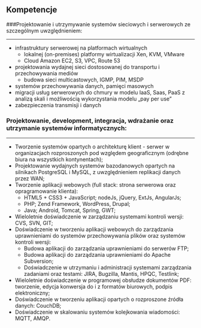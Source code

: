 
## Kompetencje

###Projektowanie i utrzymywanie systemów sieciowych i serwerowych   ze szczególnym uwzględnieniem:
__________________________________________________________________________________________________
- infrastruktury serwerowej  na platformach wirtualnych
	- lokalnej (on-premises) platformy wirtualizacji Xen, KVM, VMware
	- Cloud Amazon EC2, S3, VPC, Route 53
- projektowania wydajnej sieci dostosowanej do transportu i przechowywania mediów
	- budowa sieci multicastowych, IGMP, PIM, MSDP
- systemów przechowywania  danych, pamięci masowych
- migracji usług serwerowych do chmury w modelu IaaS, Saas, PaaS z analizą skali i możliwością wykorzystania modelu „pay per use”
- zabezpieczenia transmisji i danych


### Projektowanie, development, integracja, wdrażanie  oraz utrzymanie systemów informatycznych:
________________________________________________________________________________________________

- Tworzenie systemów opartych o architekturę klient - serwer w organizacjach rozproszonych pod względem geograficznym (odrębne biura na wszystkich kontynentach);
- Projektowanie wydajnych systemów bazodanowych opartych na silnikach PostgreSQL i MySQL, z uwzględnieniem replikacji danych przez WAN;
- Tworzenie aplikacji webowych (full stack: strona serwerowa oraz opragramowanie klienta):
	- HTML5 + CSS3 + JavaScript; nodeJs, jQuery, ExtJs, AngularJs;
	- PHP; Zend Framework, WordPress, Drupal;
	- Java; Android, Tomcat, Spring, GWT;
- Wieloletnie doświadczenie w zarządzaniu systemami kontroli wersji: CVS, SVN, GIT;
- Doświadczenie w tworzeniu aplikacji webowych do zarządzania uprawnieniami do systemów przechowywania plików oraz systemów kontroli wersji:
	- Budowa aplikacji do zarządzania uprawnieniami do serwerów FTP;
	- Budowa aplikacji do zarządzania uprawnieniami do Apache Subversion;
	- Doświadczenie w utrzymaniu i administracji systemami zarządzania zadaniami oraz testami: JIRA, Bugzilla, Mantis, HPQC, Testlink;
- Wieloletnie doświadczenie w programowej obsłudze dokumentów PDF: tworzenie, edycja konwersja do i z formatów biurowych, podpis elektroniczny;
- Doświadczenie w tworzeniu aplikacji opartych o rozproszone źródła danych: CouchDB;
- Doświadczenie w skalowaniu systemów kolejkowania wiadomości: MQTT, AMQP.

